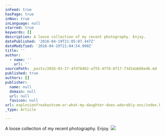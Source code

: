 ```yaml
---
inFeed: true
hasPage: true
inNav: true
inLanguage: null
starred: true
keywords: []
description: A loose collection of my recent photography. Enjoy.
datePublished: '2016-04-19T21:05:07.447Z'
dateModified: '2016-04-19T21:04:54.900Z'
title: ''
author:
  - name: ''
    url: ''
sourcePath: _posts/2016-03-17-4fd76d62-af55-4f78-8f17-73d14a666ed6.md
published: true
authors: []
publisher:
  name: null
  domain: null
  url: null
  favicon: null
url: explosionfreakoutcom-or-what-my-daughter-does-adorably-onc/index.html
_type: Article

---
```

A loose collection of my recent photography. Enjoy.
![](https://the-grid-user-content.s3-us-west-2.amazonaws.com/a41761ac-fa2f-4c85-a3bc-486c9420878f.gif)